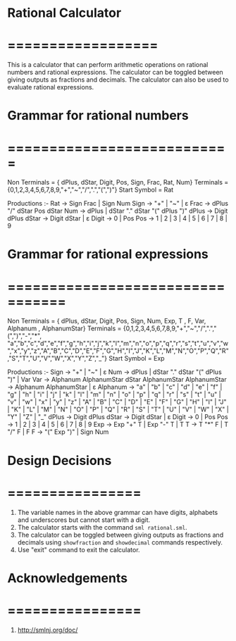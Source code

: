 # Rational Calculator
# ==================
This is a calculator that can perform arithmetic operations on rational numbers and rational expressions. The calculator can be toggled between giving outputs as fractions and decimals. The calculator can also be used to evaluate rational expressions.

# Grammar for rational numbers
# ===========================
Non Terminals = { dPlus, dStar, Digit, Pos, Sign, Frac, Rat, Num}
Terminals = {0,1,2,3,4,5,6,7,8,9,"+","~","/",".","(",")"}
Start Symbol = Rat

Productions :-
Rat -> Sign Frac | Sign Num
Sign -> "+" | "~" | ε
Frac -> dPlus "/" dStar Pos dStar
Num -> dPlus | dStar "." dStar "(" dPlus ")"
dPlus -> Digit dPlus
dStar -> Digit dStar | ε
Digit -> 0 | Pos
Pos -> 1 | 2 | 3 | 4 | 5 | 6 | 7 | 8 | 9

# Grammar for rational expressions
# =================================

Non Terminals = { dPlus, dStar, Digit, Pos, Sign, Num, Exp, T , F, Var, Alphanum , AlphanumStar}
Terminals = {0,1,2,3,4,5,6,7,8,9,"+","~","/",".","(",")","-","*",
             "a","b","c","d","e","f","g","h","i","j","k","l","m","n","o","p","q","r","s","t","u","v","w","x","y","z","A","B","C","D","E","F","G","H","I","J","K","L","M","N","O","P","Q","R","S","T","U","V","W","X","Y","Z","_"}
Start Symbol = Exp

Productions :-
Sign -> "+" | "~" | ε
Num -> dPlus | dStar "." dStar "(" dPlus ")" | Var
Var -> Alphanum AlphanumStar dStar AlphanumStar
AlphanumStar -> Alphanum AlphanumStar | ε 
Alphanum -> "a" | "b" | "c" | "d" | "e" | "f" | "g" | "h" | "i" | "j" | "k" | "l" | "m" | "n" | "o" | "p" | "q" | "r" | "s" | "t" | "u" | "v" | "w" | "x" | "y" | "z" | "A" | "B" | "C" | "D" | "E" | "F" | "G" | "H" | "I" | "J" | "K" | "L" | "M" | "N" | "O" | "P" | "Q" | "R" | "S" | "T" | "U" | "V" | "W" | "X" | "Y" | "Z" | "_"
dPlus -> Digit dPlus
dStar -> Digit dStar | ε
Digit -> 0 | Pos
Pos -> 1 | 2 | 3 | 4 | 5 | 6 | 7 | 8 | 9
Exp -> Exp "+" T | Exp "-" T | T
T -> T "*" F | T "/" F | F
F -> "(" Exp ")" | Sign Num

# Design Decisions
# ================
1. The variable names in the above grammar can have digits, alphabets and underscores but cannot start with a digit.
2. The calculator starts with the command ```sml rational.sml```.
3. The calculator can be toggled between giving outputs as fractions and decimals using ```showfraction``` and ```showdecimal``` commands respectively.
4. Use "exit" command to exit the calculator.

# Acknowledgements
# ================
1. http://smlnj.org/doc/

